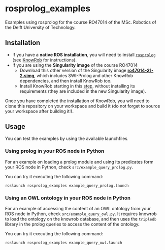 # rosprolog_examples

Examples using rosprolog for the course RO47014 of the MSc. Robotics of the Delft University of Technology.

## Installation
- If you have a **native ROS installation**, you will need to install [`rosprolog`](https://github.com/knowrob/rosprolog) (see [KnowRob](https://github.com/knowrob/knowrob) for instructions).
- If you are using the **Singularity image** of the course RO47014
  - Download this other version of the Singularity image [**ro47014-21-2.simg**](https://surfdrive.surf.nl/files/index.php/s/jGh6kn9oZnObRyV), which includes SWI-Prolog and other KnowRob dependencies, and then install KnowRob too.
  - Install KnowRob starting in this [step](https://github.com/knowrob/knowrob#installation), without installing its requirements (they are included in the new Singularity image).

Once you have completed the installation of KnowRob, you will need to clone this repository on your workspace and build it (do not forget to source your workspace after building it!).

## Usage
You can test the examples by using the available launchfiles.

### Using prolog in your ROS node in Python
For an example on loading a prolog module and using its predicates form your ROS node in Python, check `src/example_query_prolog.py`.

You can try it executing the following command:

```
roslaunch rosprolog_examples example_query_prolog.launch
```

### Using an OWL ontology in your ROS node in Python
For an example of accessing the content of an OWL ontology from your ROS node in Python, check `src/example_query_owl.py`.
It requires knowrob to load the ontology on the knowrob database, and then uses the `tripledb` library in the prolog queries to access the content of the ontology.

You can try it executing the following command:
```
roslaunch rosprolog_examples example_query_owl.launch
```
